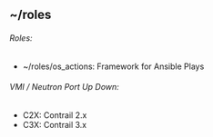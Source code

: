## ~/roles

###### Roles:

* ~/roles/os_actions: Framework for Ansible Plays

###### VMI / Neutron Port Up Down:

* C2X: Contrail 2.x
* C3X: Contrail 3.x

